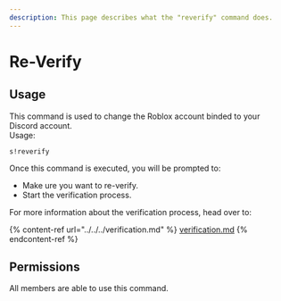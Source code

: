 ```yaml
---
description: This page describes what the "reverify" command does.
---
```


# Re-Verify

## Usage

This command is used to change the Roblox account binded to your Discord account.\
Usage:

```
s!reverify
```

Once this command is executed, you will be prompted to:

* Make ure you want to re-verify.
* Start the verification process.

For more information about the verification process, head over to:

{% content-ref url="../../../verification.md" %}
[verification.md](../../../verification.md)
{% endcontent-ref %}

## Permissions

All members are able to use this command.
